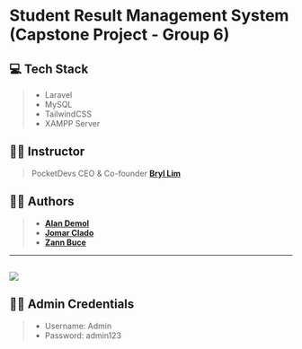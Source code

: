 # Student Result Management System (Capstone Project - Group 6)

## 💻 Tech Stack
> - Laravel
> - MySQL
> - TailwindCSS
> - XAMPP Server

## 👨‍🏫 Instructor
> PocketDevs CEO & Co-founder **[Bryl Lim](https://github.com/bryllim)**

## 👨‍💻 Authors
> - **[Alan Demol](https://github.com/alandemol2022)**
> - **[Jomar Clado](https://github.com/jomar567)**
> - **[Zann Buce](https://github.com/ZannBuce)**

---

## <img src="https://media.discordapp.net/attachments/1039106982625423380/1039121002191409182/307623688_1280011025905213_8394556844876132776_n.png">
## 👨‍🏫 Admin Credentials
>- Username: Admin
>- Password: admin123
